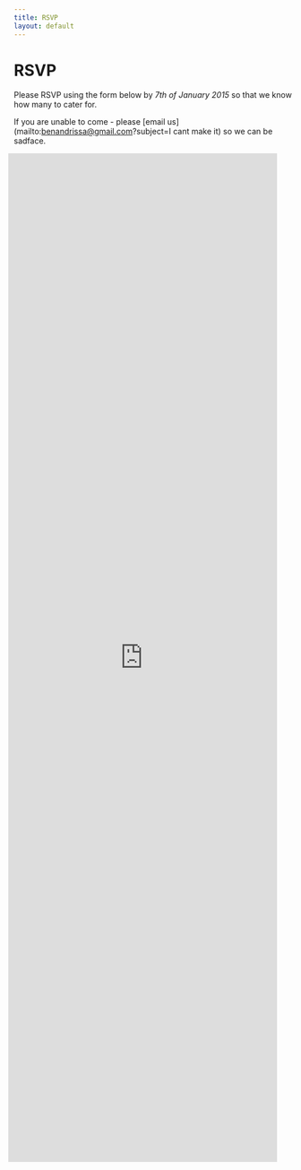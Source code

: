 ```yaml
---
title: RSVP
layout: default
---
```


# RSVP

Please RSVP using the form below by *7th of January 2015* so that we know how many to cater for. 

If you are unable to come - please [email us](mailto:benandrissa@gmail.com?subject=I cant make it) so we can be sadface.

<iframe style="position: relative; left: -10px" src="https://docs.google.com/forms/d/1Bf22Gp64FMH4MemuSaFCQhcj3_zTzt3RRnBLorMmZnA/viewform?embedded=true" width="480" height="1800" frameborder="0" marginheight="0" marginwidth="0">Loading...</iframe>

<br />
<br />
